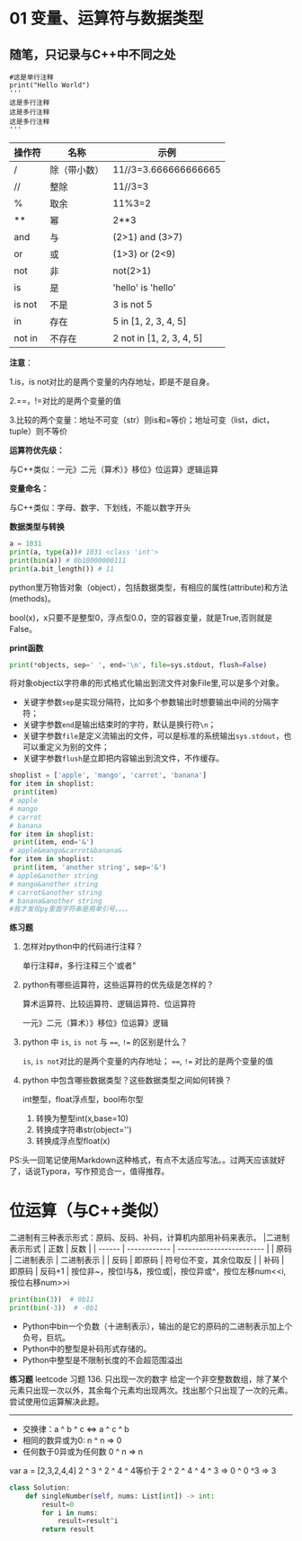 # 01 变量、运算符与数据类型

## 随笔，只记录与C++中不同之处

```python3
#这是单行注释
print("Hello World")
'''
这是多行注释
这是多行注释
这是多行注释
'''
```

| 操作符 | 名称         | 示例                     |
| ------ | ------------ | ------------------------ |
| /      | 除（带小数） | 11//3=3.666666666665     |
| //     | 整除         | 11//3=3                  |
| %      | 取余         | 11%3=2                   |
| **     | 幂           | 2**3                     |
| and    | 与           | (2>1) and (3>7)          |
| or     | 或           | (1>3) or (2<9)           |
| not    | 非           | not(2>1)                 |
| is     | 是           | 'hello' is 'hello'       |
| is not | 不是         | 3 is not 5               |
| in     | 存在         | 5 in [1, 2, 3, 4, 5]     |
| not in | 不存在       | 2 not in [1, 2, 3, 4, 5] |

**注意**：

1.is，is not对比的是两个变量的内存地址，即是不是自身。

2.==，!=对比的是两个变量的值

3.比较的两个变量：地址不可变（str）则is和=等价；地址可变（list，dict，tuple）则不等价

**运算符优先级：**

与C++类似：一元》二元（算术）》移位》位运算》逻辑运算

**变量命名：**

与C++类似：字母、数字、下划线，不能以数字开头

**数据类型与转换**

```python
a = 1031
print(a, type(a))# 1031 <class 'int'>
print(bin(a)) # 0b10000000111
print(a.bit_length()) # 11
```

python里万物皆对象（object），包括数据类型，有相应的属性(attribute)和方法(methods)。

bool(x)，x只要不是整型0，浮点型0.0，空的容器变量，就是True,否则就是False。

**print函数**

```python
print(*objects, sep=' ', end='\n', file=sys.stdout, flush=False)
```

将对象object以字符串的形式格式化输出到流文件对象File里,可以是多个对象。

- 关键字参数`sep`是实现分隔符，比如多个参数输出时想要输出中间的分隔字符；
- 关键字参数`end`是输出结束时的字符，默认是换行符`\n`；
- 关键字参数`file`是定义流输出的文件，可以是标准的系统输出`sys.stdout`，也可以重定义为别的文件；
- 关键字参数`flush`是立即把内容输出到流文件，不作缓存。

```python
shoplist = ['apple', 'mango', 'carrot', 'banana']
for item in shoplist:
 print(item)
# apple
# mango
# carrot
# banana
for item in shoplist:
 print(item, end='&')
# apple&mango&carrot&banana&
for item in shoplist:
 print(item, 'another string', sep='&')
# apple&another string
# mango&another string
# carrot&another string
# banana&another string
#我才发现py里面字符串是用单引号。。。。
```

**练习题**

1. 怎样对python中的代码进行注释？

   单行注释#，多行注释三个'或者"


2. python有哪些运算符，这些运算符的优先级是怎样的？

   算术运算符、比较运算符、逻辑运算符、位运算符

   一元》二元（算术）》移位》位运算》逻辑

3. python 中 `is`, `is not` 与 `==`, `!=` 的区别是什么？

   `is`, `is not`对比的是两个变量的内存地址； `==`, `!=` 对比的是两个变量的值

4. python 中包含哪些数据类型？这些数据类型之间如何转换？

    int整型，float浮点型，bool布尔型

   1. 转换为整型int(x,base=10)
   2. 转换成字符串str(object='')
   3. 转换成浮点型float(x)

PS:头一回笔记使用Markdown这种格式，有点不太适应写法。。过两天应该就好了，话说Typora，写作预览合一，值得推荐。
#  位运算（与C++类似）
二进制有三种表示形式：原码、反码、补码，计算机内部用补码来表示。
|二进制表示形式 | 正数      | 反数                     |
| ------   | ------------ | ------------------------ |
| 原码     | 二进制表示 | 二进制表示  |
| 反码     | 即原码        | 符号位不变，其余位取反    |
| 补码     | 即原码        | 反码+1                   |
按位非~，按位I与&，按位或|，按位异或^，按位左移num<<i,按位右移num>>i
```python
print(bin(3))  # 0b11
print(bin(-3))  # -0b1
```
* Python中bin一个负数（十进制表示），输出的是它的原码的二进制表示加上个负号，巨坑。
* Python中的整型是补码形式存储的。
* Python中整型是不限制长度的不会超范围溢出

**练习题**
leetcode 习题 136. 只出现一次的数字
给定一个非空整数数组，除了某个元素只出现一次以外，其余每个元素均出现两次。找出那个只出现了一次的元素。
尝试使用位运算解决此题。

---
* 交换律：a ^ b ^ c <=> a ^ c ^ b
* 相同的数异或为0: n ^ n => 0
* 任何数于0异或为任何数 0 ^ n => n

var a = [2,3,2,4,4]
2 ^ 3 ^ 2 ^ 4 ^ 4等价于 2 ^ 2 ^ 4 ^ 4 ^ 3 => 0 ^ 0 ^3 => 3
```python
class Solution:
    def singleNumber(self, nums: List[int]) -> int:
        result=0
        for i in nums:
            result=result^i
        return result    
 ```
